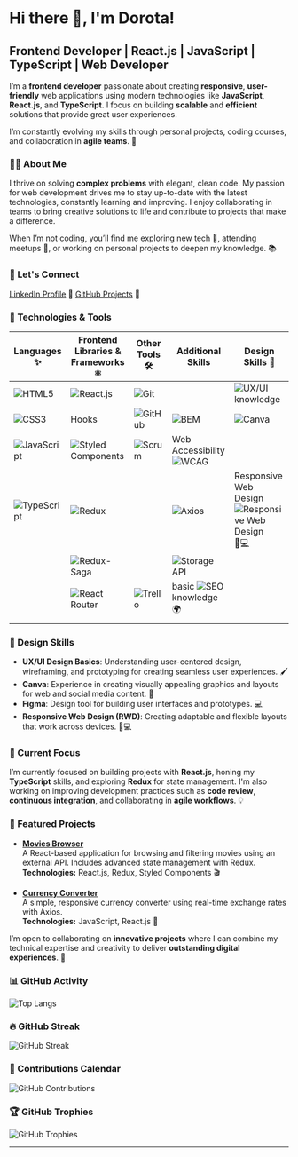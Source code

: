 # Hi there 👋, I'm Dorota! 

## Frontend Developer | React.js | JavaScript | TypeScript | Web Developer

I’m a **frontend developer** passionate about creating **responsive**, **user-friendly** web applications using modern technologies like **JavaScript**, **React.js**, and **TypeScript**. I focus on building **scalable** and **efficient** solutions that provide great user experiences.

I’m constantly evolving my skills through personal projects, coding courses, and collaboration in **agile teams**. 🚀

### 👩‍💻 About Me

I thrive on solving **complex problems** with elegant, clean code. My passion for web development drives me to stay up-to-date with the latest technologies, constantly learning and improving. I enjoy collaborating in teams to bring creative solutions to life and contribute to projects that make a difference. 

When I’m not coding, you’ll find me exploring new tech 🌱, attending meetups 🎤, or working on personal projects to deepen my knowledge. 📚


### 🚀 Let's Connect
[LinkedIn Profile](https://www.linkedin.com/in/d-karpinska/) 💬 [GitHub Projects](https://github.com/Dor-Ka?tab=repositories) 🌟
<!-- 
- [My Portfolio](link-to-portfolio) 🌍 
-->
### 🔧 Technologies & Tools

| **Languages** ✨                                          | **Frontend Libraries & Frameworks** ⚛️                             | **Other Tools** 🛠️                                              | **Additional Skills**                                          | **Design Skills** 🎨                                       |
|----------------------------------------------------------|---------------------------------------------------------------------|-----------------------------------------------------------------|---------------------------------------------------------------|------------------------------------------------------------|
| ![HTML5](https://img.shields.io/badge/-HTML5-E34F26?logo=html5&logoColor=ffffff)  | ![React.js](https://img.shields.io/badge/-React.js-61DAFB?logo=react&logoColor=black) | ![Git](https://img.shields.io/badge/-Git-F05032?logo=git&logoColor=white) |                                                               | ![UX/UI](https://img.shields.io/badge/-UX%2FUI-FF9A8B?logo=figma&logoColor=white) knowledge |
| ![CSS3](https://img.shields.io/badge/-CSS3-1572B6?logo=css3&logoColor=ffffff)   | Hooks                                                              | ![GitHub](https://img.shields.io/badge/-GitHub-181717?logo=github&logoColor=white) | ![BEM](https://img.shields.io/badge/-BEM-FF3E00?logo=css3&logoColor=white) | ![Canva](https://img.shields.io/badge/-Canva-FF4F00?logo=canva&logoColor=white) |
| ![JavaScript](https://img.shields.io/badge/-JavaScript-F7DF1E?logo=javascript&logoColor=black) | ![Styled Components](https://img.shields.io/badge/-Styled%20Components-DB7093?logo=styled-components&logoColor=white) | ![Scrum](https://img.shields.io/badge/-Scrum-2E1B8E?logo=scrum&logoColor=white) | Web Accessibility ![WCAG](https://img.shields.io/badge/-WCAG-2F2F2F?logo=html5&logoColor=white) |                                                            |
| ![TypeScript](https://img.shields.io/badge/-TypeScript-3178C6?logo=typescript&logoColor=ffffff) | ![Redux](https://img.shields.io/badge/-Redux-764ABC?logo=redux&logoColor=white)  |                                                                 | ![Axios](https://img.shields.io/badge/-Axios-5A29E4?logo=axios&logoColor=white) | Responsive Web Design ![Responsive Web Design](https://img.shields.io/badge/-RWD-4CAF50?logo=css3&logoColor=white) 📱💻 |
|                                                          | ![Redux-Saga](https://img.shields.io/badge/-Redux%20Saga-999999?logo=redux&logoColor=white) |                                                                 | ![Storage API](https://img.shields.io/badge/-Storage%20API-FFB300?logo=google-chrome&logoColor=black) |                                                            |
|                                                          | ![React Router](https://img.shields.io/badge/-React%20Router-CA4245?logo=react-router&logoColor=white) | ![Trello](https://img.shields.io/badge/-Trello-0079BF?logo=trello&logoColor=white) | basic ![SEO](https://img.shields.io/badge/-SEO-FF9A8B?logo=google&logoColor=black) knowledge 🌍 |                                                            |
                                                        |

### 🎨 Design Skills

- **UX/UI Design Basics**: Understanding user-centered design, wireframing, and prototyping for creating seamless user experiences. 🖌️
- **Canva**: Experience in creating visually appealing graphics and layouts for web and social media content. 🎨
- **Figma**: Design tool for building user interfaces and prototypes. 💻
- **Responsive Web Design (RWD)**: Creating adaptable and flexible layouts that work across devices. 📱💻

### 🌱 Current Focus

I’m currently focused on building projects with **React.js**, honing my **TypeScript** skills, and exploring **Redux** for state management. I'm also working on improving development practices such as **code review**, **continuous integration**, and collaborating in **agile workflows**. 💡

### 🌟 Featured Projects

- [**Movies Browser**](https://github.com/Dor-Ka/movies-browser)  
  A React-based application for browsing and filtering movies using an external API. Includes advanced state management with Redux.  
  **Technologies:** React.js, Redux, Styled Components 🎬  

- [**Currency Converter**](https://github.com/Dor-Ka/currency-converter)  
  A simple, responsive currency converter using real-time exchange rates with Axios.  
  **Technologies:** JavaScript, React.js 💱


I’m open to collaborating on **innovative projects** where I can combine my technical expertise and creativity to deliver **outstanding digital experiences**. 🚀


### 📊 GitHub Activity

![Top Langs](https://github-readme-stats.vercel.app/api/top-langs/?username=Dor-Ka&layout=compact&theme=radical)

### 🔥 GitHub Streak

![GitHub Streak](https://github-readme-streak-stats.herokuapp.com/?user=Dor-Ka)

### 📅 Contributions Calendar

![GitHub Contributions](https://github-readme-activity-graph.cyclic.app/graph?username=Dor-Ka)

### 🏆 GitHub Trophies

![GitHub Trophies](https://github-profile-trophy.vercel.app/?username=Dor-Ka&theme=radical&column=3&row=1&no-issues=true&no-stars=true&no-forks=true&no-repositories=true&no-commits=false&no-pull-requests=false&no-reviews=false)


---

<!-- 
### ✨ Fun Fact

I’m always trying to **code** like the [**little rocket emoji** 🚀](https://emojipedia.org/rocket/) and love building **amazing things**!
-->
